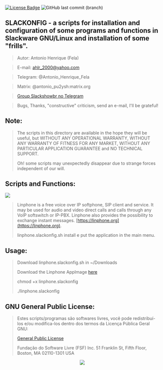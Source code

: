 
[![License Badge](https://img.shields.io/github/license/leantime/leantime?style=flat-square)](https://www.gnu.org/licenses/agpl-3.0.en.html)
![GitHub last commit (branch)](https://img.shields.io/github/last-commit/ahlrodrigues/slackonfig/master)


**SLACKONFIG** - a scripts for installation and configuration of some programs and functions in Slackware GNU/Linux and installation of some "frills".
--------------



>Autor: Antonio Henrique (Fela)

>E-mail: ahlr_2000@yahoo.com

>Telegram: @Antonio_Henrique_Fela

>Matrix: @antonio_pu2ysh:matrix.org

>[Group Slackshowbr no Telegram](https://t.me/slackshowbr)



>Bugs, Thanks, "constructive" criticism, send an e-mail, I'll be grateful!



**Note:**
---------

>The scripts in this directory are available in the hope they will be useful, but WITHOUT ANY
>OPERATIONAL WARRANTY, WITHOUT ANY WARRANTY OF FITNESS FOR ANY MARKET, WITHOUT ANY
>PARTICULAR APPLICATION GUARANTEE and NO TECHNICAL SUPPORT.
>
>Oh! some scripts may unexpectedly disappear due to strange forces
>independent of our will.



**Scripts and Functions:**
--------------------------

<p align="left" width="100%">
    <img src="https://gitlab.linphone.org/uploads/-/system/project/avatar/297/linphone_logo.png?width=64">
</p>

>Linphone is a free voice over IP softphone, SIP client and service. It may be used for audio
>and video direct calls and calls through any VoIP softswitch or IP-PBX. Linphone also provides
>the possibility to exchange instant messages. [https://linphone.org](https://linphone.org).
>
>linphone.slackonfig.sh install e put the application in the main menu.


Usage:
------

>Download linphone.slackonfig.sh in ~/Downloads
>
>Download the Linphone AppImage [here](https://new.linphone.org/technical-corner/linphone?qt-technical_corner=2#qt-technical_corner)
>
>chmod +x linphone.slackonfig
>
>./linphone.slackonfig



**GNU General Public License:**
-------------------------------

>Estes scripts/programas são softwares livres, você pode redistribuí-los e/ou modifica-los
>dentro dos termos da Licença Pública Geral GNU:
>
> [General Public License](https://pt.wikipedia.org/wiki/GNU_General_Public_License)
>
>Fundação do Software Livre (FSF) Inc. 51 Franklin St, Fifth Floor, Boston, MA 02110-1301 USA


<p align="center" width="100%">
    <img src="https://bytebucket.org/ahlrodrigues/slackonfig/raw/adca69d05d4b9db0ee9cfa65f54cad4e87dabad7/imgs/poweredbyslack.gif">
</p>
